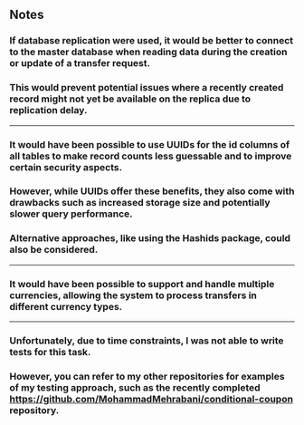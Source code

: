 ## Notes

### If database replication were used, it would be better to connect to the master database when reading data during the creation or update of a transfer request.

### This would prevent potential issues where a recently created record might not yet be available on the replica due to replication delay.

---
### It would have been possible to use UUIDs for the id columns of all tables to make record counts less guessable and to improve certain security aspects.

### However, while UUIDs offer these benefits, they also come with drawbacks such as increased storage size and potentially slower query performance.

### Alternative approaches, like using the Hashids package, could also be considered.

---
### It would have been possible to support and handle multiple currencies, allowing the system to process transfers in different currency types.

---

### Unfortunately, due to time constraints, I was not able to write tests for this task.

### However, you can refer to my other repositories for examples of my testing approach, such as the recently completed https://github.com/MohammadMehrabani/conditional-coupon repository.
